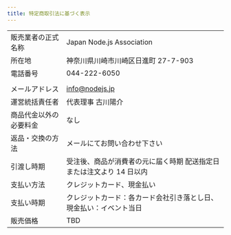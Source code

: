 ```yaml
---
title: 特定商取引法に基づく表示
---
```


|                        |                                                                       |
| ---------------------- | --------------------------------------------------------------------- |
| 販売業者の正式名称     | Japan Node.js Association                                             |
| 所在地                 | 神奈川県川崎市川崎区日進町 27-7-903                                   |
| 電話番号               | 044-222-6050                                                          |
|                        |
| メールアドレス         | info@nodejs.jp                                                        |
| 運営統括責任者         | 代表理事 古川陽介                                                     |
| 商品代金以外の必要料金 | なし                                                                  |
| 返品・交換の方法       | メールにてお問い合わせ下さい                                          |
| 引渡し時期             | 受注後、商品が消費者の元に届く時期 配送指定日または注文より 14 日以内 |
| 支払い方法             | クレジットカード、現金払い                                            |
| 支払い時期             | クレジットカード：各カード会社引き落とし日、現金払い：イベント当日    |
| 販売価格               | TBD                                                                   |
